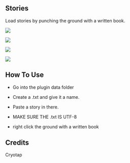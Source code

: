 ## Stories
Load stories by punching the ground with a written book.

![](https://imgur.com/a/OOjaQb2)

![](https://imgur.com/a/nB4q0Ss)

[![](https://poggit.pmmp.io/shield.state/Stories)](https://poggit.pmmp.io/p/Stories)

[![](https://poggit.pmmp.io/shield.api/Stories)](https://poggit.pmmp.io/p/Stories)

## How To Use
- Go into the plugin data folder

- Create a .txt and give it a name.

- Paste a story in there.

- MAKE SURE THE .txt IS UTF-8

- right click the ground with a written book

## Credits
Cryotap
